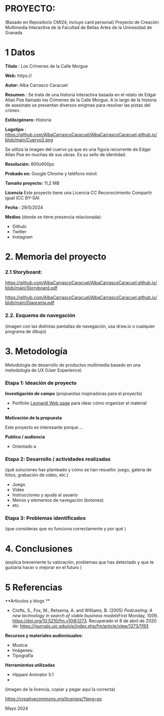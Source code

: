 # PROYECTO: 

(Basado en Repositorio CMI24, incluye card personal)
Proyecto de Creación Multimedia Interactiva de la  Facultad de Bellas Artes de la Univesidad de Granada



# 1 Datos 



**Titulo** : Los Crímenes de la Calle Morgue


**Web:**   https://

**Autor:**  Alba Carrasco Caracuel

**Resumen** : Se trata de una historia interactiva basada en el relato de Edgar Allan Poe llamado los Crímenes de la Calle Morgue. A lo largo de la historia de asesinato se presentan diversos enigmas para resolver las pistas del crímen. 

**Estilo/género:**  Historia

**Logotipo** : https://github.com/AlbaCarrascoCaracuel/AlbaCarrascoCaracuel.github.io/blob/main/Cuervo2.png

Se utiliza la imagen del cuervo ya que es una figura recurrente de Edgar Allan Poe en muchas de sus obras. Es su sello de identidad.

**Resolución:** 800x600px 

**Probado en:**  Google Chrome y teléfono móvil.

**Tamaño proyecto:** 11,2 MB 

**Licencia** Este proyecto tiene una Licencia CC Reconocimiento Compartir igual (CC BY-SA)

**Fecha** : 29/5/2024

**Medios** (donde se tiene presencia relacionada):

- Github:
- Twitter
- Instagram



# 2. Memoria del proyecto 

### 2.1 Storyboard: 

https://github.com/AlbaCarrascoCaracuel/AlbaCarrascoCaracuel.github.io/blob/main/Storyboard.pdf

https://github.com/AlbaCarrascoCaracuel/AlbaCarrascoCaracuel.github.io/blob/main/Diagrama.pdf


### 2.2. Esquema de navegación 



(imagen con las distintas pantallas de navegación, usa draw.io o cualquier programa de dibujo)







# 3. Metodología

Metodología de desarrollo de productos multimedia basado en una metodología de UX (User Experience)



### Etapa 1: Ideación de proyecto

**Investigación de campo** (propuestas inspiradoras para el proyecto)

- Portfolio [Leonardi Web page](http://www.rleonardi.com/interactive-resume/) para idear cómo organizar el material
- 



**Motivación de la propuesta** 

Este  proyecto es interesante porque ... 



**Publico / audiencia**

- Orientado a 





### Etapa 2: Desarrollo / actividades realizadas

(qué soluciones has planteado y cómo se han resuelto: juego, galería de fotos, grabación de video, etc.)

- Juego. 
- Video 
- Instrucciones y ayuda al usuario 
- Menús y elementos de navegación (botones)
- etc.



### Etapa 3: Problemas identificados

(que consideras que no  funciona correctamente y por qué )



# 4. Conclusiones 

(explica brevemente tu valoración, problemas que has detectado y que te gustaría hacer o mejorar en el futuro )







# 5 Referencias 

**Artículos y blogs ** 

- Crofts, S., Fox, M., Retsema, A. and Williams, B. (2005) *Podcasting: A new technology in search of viable business models*First Monday, 10(9). https://doi.org/10.5210/fm.v10i9.1273. Recuperado el 8 de abril de 2020 de: https://journals.uic.edu/ojs/index.php/fm/article/view/1273/1193

**Recursos y materiales audiovisuales:**

* Musica:  
* Imágenes:  
* Tipografía

**Herramientas utilizadas**

- Hippani Animator 5.1
- 



(imagen de la licencia, copiar y pegar aquí la correcta)

https://creativecommons.org/licenses/?lang=es

Mayo 2024
